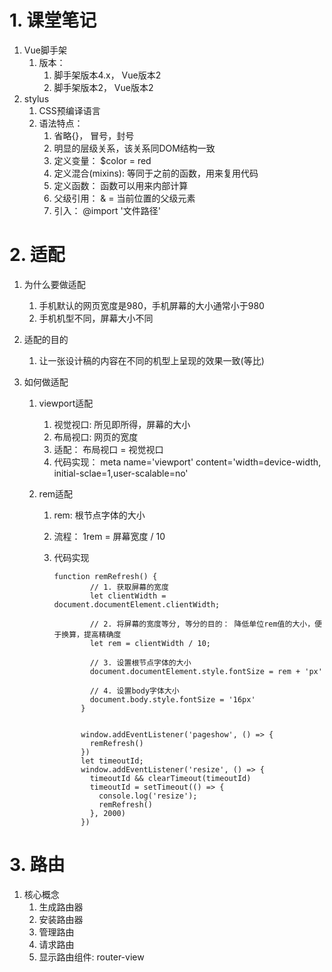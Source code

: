 # 1. 课堂笔记

1. Vue脚手架
   1. 版本： 
      1. 脚手架版本4.x， Vue版本2
      2. 脚手架版本2， Vue版本2
2. stylus
   1. CSS预编译语言
   2. 语法特点：
      1. 省略{}， 冒号，封号
      2. 明显的层级关系，该关系同DOM结构一致
      3. 定义变量： $color = red
      4. 定义混合(mixins): 等同于之前的函数，用来复用代码
      5. 定义函数： 函数可以用来内部计算
      6. 父级引用： & = 当前位置的父级元素
      7. 引入： @import '文件路径'

# 2. 适配

1. 为什么要做适配

   1. 手机默认的网页宽度是980，手机屏幕的大小通常小于980
   2. 手机机型不同，屏幕大小不同

2. 适配的目的

   1. 让一张设计稿的内容在不同的机型上呈现的效果一致(等比)

3. 如何做适配

   1. viewport适配

      1. 视觉视口: 所见即所得，屏幕的大小
      2. 布局视口: 网页的宽度
      3. 适配： 布局视口 = 视觉视口
      4. 代码实现： meta name='viewport' content='width=device-width, initial-sclae=1,user-scalable=no'

   2. rem适配

      1. rem: 根节点字体的大小

      2. 流程： 1rem = 屏幕宽度 / 10

      3. 代码实现

         ```
         function remRefresh() {
                 // 1. 获取屏幕的宽度
                 let clientWidth = document.documentElement.clientWidth;
         
                 // 2. 将屏幕的宽度等分, 等分的目的： 降低单位rem值的大小，便于换算，提高精确度
                 let rem = clientWidth / 10;
         
                 // 3. 设置根节点字体的大小
                 document.documentElement.style.fontSize = rem + 'px'
         
                 // 4. 设置body字体大小
                 document.body.style.fontSize = '16px'
               }
         
         
               window.addEventListener('pageshow', () => {
                 remRefresh()
               })
               let timeoutId;
               window.addEventListener('resize', () => {
                 timeoutId && clearTimeout(timeoutId)
                 timeoutId = setTimeout(() => {
                   console.log('resize');
                   remRefresh()
                 }, 2000)
               })
         
         ```

# 3. 路由

1. 核心概念
   1. 生成路由器
   2. 安装路由器
   3. 管理路由
   4. 请求路由
   5. 显示路由组件: router-view